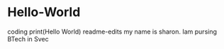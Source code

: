 # Hello-World
coding
print(Hello World)
readme-edits
my name is sharon.
Iam pursing BTech in Svec


